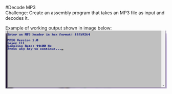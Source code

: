 #Decode MP3   
Challenge: Create an assembly program that takes an MP3 file as input and decodes it. 

Example of working output shown in image below: ![Decode MP3](decodemp3.png)
